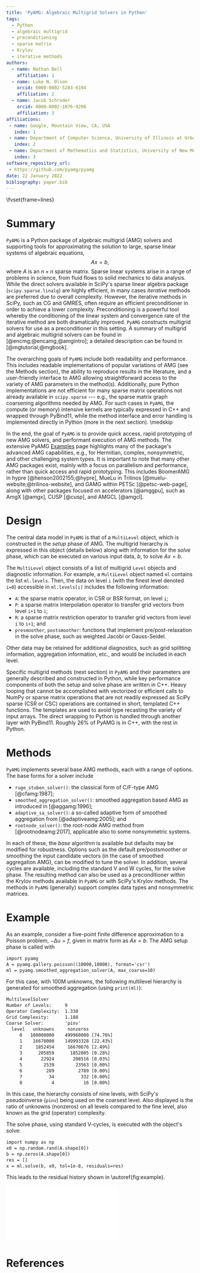 ```yaml
---
title: 'PyAMG: Algebraic Multigrid Solvers in Python'
tags:
  - Python
  - algebraic multigrid
  - preconditioning
  - sparse matrix
  - Krylov
  - iterative methods
authors:
  - name: Nathan Bell
    affiliation: 1
  - name: Luke N. Olson
    orcid: 0000-0002-5283-6104
    affiliation: 2
  - name: Jacob Schroder
    orcid: 0000-0002-1076-9206
    affiliation: 3
affiliations:
 - name: Google, Mountain View, CA, USA
   index: 1
 - name: Department of Computer Science, University of Illinois at Urbana-Champaign, Urbana, IL USA 61801
   index: 2
 - name: Department of Mathematics and Statistics, University of New Mexico, Albuquerque, NM USA 87131
   index: 3
software_repository_url:
 - https://github.com/pyamg/pyamg
date: 22 January 2022
bibliography: paper.bib
---
```

\fvset{frame=lines}

# Summary

`PyAMG` is a Python package of algebraic multigrid (AMG) solvers and supporting
tools for approximating the solution to large, sparse linear systems of
algebraic equations,
$$A x = b,$$
where $A$ is an $n\times n$ sparse matrix.
Sparse linear systems arise in a range of
problems in science, from fluid flows to solid mechanics to data analysis.
While the direct solvers available in SciPy's sparse linear algebra package
(`scipy.sparse.linalg`) are highly efficient, in many cases *iterative* methods
are preferred due to overall complexity.  However, the iterative methods in
SciPy, such as CG and GMRES, often require an efficient preconditioner in order
to achieve a lower complexity.  Preconditioning is a powerful tool whereby the 
conditioning of the linear system and convergence rate of the iterative method
are both dramatically improved.
`PyAMG` constructs multigrid solvers for use as a
preconditioner in this setting.  A summary of multigrid and algebraic multigrid
solvers can be found in [@encmg;@encamg;@amgintro]; a detailed description can be found
in [@mgtutorial;@mgbook].

The overarching goals of `PyAMG` include both readability and performance.
This includes readable implementations of popular variations of AMG (see the
Methods section), the ability to reproduce results in the literature, and a user-friendly
interface to AMG allowing straightforward access to the variety of AMG parameters
in the method(s). Additionally, pure Python implementations are not efficient for many sparse matrix
operations not already available in `scipy.sparse` --- e.g., the sparse matrix graph 
coarsening algorithms needed by AMG. For such cases in `PyAMG`, the compute (or
memory) intensive kernels are typically expressed in C++ and wrapped through PyBind11, while the method
interface and error handling is implemented directly in Python (more in the next section). 
\medskip

In the end, the goal of `PyAMG` is to provide quick access, rapid prototyping of new AMG solvers,
and performant execution of AMG methods.  The extensive PyAMG 
[Examples](https://github.com/pyamg/pyamg/wiki/Examples) page highlights many of the package's
advanced AMG capabilities, e.g., for Hermitian, complex, nonsymmetric, and other challenging system types. 
It is important to note that many other AMG packages exist, mainly with a focus on parallelism and performance, rather than quick access and rapid prototyping.
This includes BoomerAMG in hypre [@henson2002155;@hypre], MueLu in Trilinos [@muelu-website;@trilinos-website], and GAMG within PETSc [@petsc-web-page], along with other packages focused on accelerators [@amggpu], such as AmgX [@amgx], CUSP [@cusp], and AMGCL [@amgcl].

# Design

The central data model in `PyAMG` is that of a `MultiLevel` object, which is
constructed in the *setup* phase of AMG.  The multigrid hierarchy is expressed
in this object (details below) along with information for the *solve* phase, which can be executed
on various input data, $b$, to solve $A x = b$.

The `MultiLevel` object consists of a list of multigrid `Level` objects and diagnostic
information.  For example, a `MultiLevel` object named `ml` contains the list
`ml.levels`.  Then, the data on level `i` (with the finest level denoted `i=0`)
accessible in `ml.levels[i]` includes the following information:

- `A`: the sparse matrix operator, in CSR or BSR format, on level `i`;
- `P`: a sparse matrix interpolation operator to transfer grid vectors from level `i+1` to `i`;
- `R`: a sparse matrix restriction operator to transfer grid vectors from level `i` to `i+1`; and
- `presmoother`, `postsmoother`: functions that implement pre/post-relaxation in the solve phase, such as weighted Jacobi or Gauss-Seidel.

Other data may be retained for additional diagnostics, such as grid
splitting information, aggregation information, etc., and would be included
in each level.

Specific multigrid methods (next section) in `PyAMG` and their parameters are generally described
and constructed in Python, while key performance components of both the setup and solve phase
are written in C++.  Heavy looping that cannot be accomplished with vectorized
or efficient calls to NumPy or sparse matrix operations that are not readily
expressed as SciPy sparse (CSR or CSC) operations are contained in short,
templated C++ functions.  The templates are used to avoid type recasting the variety
of input arrays. The direct wrapping to Python is handled through another layer
with PyBind11.  Roughly 26\% of PyAMG is in C++, with the rest in Python.

# Methods

`PyAMG` implements several base AMG methods, each with a range of options.  The base forms
for a solver include

- `ruge_stuben_solver()`: the classical form of C/F-type AMG [@cfamg:1987];
- `smoothed_aggregation_solver()`: smoothed aggregation based AMG as introduced in [@aggamg:1996];
- `adaptive_sa_solver()`: a so-called adaptive form of smoothed aggregation from [@adaptiveamg:2005]; and
- `rootnode_solver()`: the root-node AMG method from [@rootnodeamg:2017], applicable also to some nonsymmetric systems.

In each of these, the *base* algorithm is available but defaults may be
modified for robustness.  Options such as the default pre/postsmoother or smoothing the
input candidate vectors (in the case of smoothed aggregation AMG), can be
modified to tune the solver.  In addition, several cycles are available,
including the standard V and W cycles, for the solve phase.  The resulting
method can also be used as a preconditioner within the Krylov
methods available in `PyAMG` or with SciPy's Krylov methods.  The methods in
`PyAMG` (generally) support complex data types and nonsymmetric matrices.  

# Example

As an example, consider a five-point finite difference approximation to a
Poisson problem, $-\Delta u = f$, given in matrix form as $A x = b$.  The
AMG setup phase is called with
```{.python .numberLines}
import pyamg
A = pyamg.gallery.poisson((10000,10000), format='csr')
ml = pyamg.smoothed_aggregation_solver(A, max_coarse=10)
```
For this case, with 100M unknowns, the following multilevel hierarchy
is generated for smoothed aggregation (using `print(ml)`):
```
MultilevelSolver
Number of Levels:     9
Operator Complexity:  1.338
Grid Complexity:      1.188
Coarse Solver:        'pinv'
  level   unknowns     nonzeros
     0   100000000    499960000 [74.76%]
     1    16670000    149993328 [22.43%]
     2     1852454     16670676 [2.49%]
     3      205859      1852805 [0.28%]
     4       22924       208516 [0.03%]
     5        2539        23563 [0.00%]
     6         289         2789 [0.00%]
     7          34          332 [0.00%]
     8           4           16 [0.00%]
```
In this case, the hierarchy consists of nine levels, with SciPy's pseudoinverse (`pinv`)
being used on the coarsest level. Also displayed is the ratio of unknowns (nonzeros) on all levels
compared to the fine level, also known as the grid (operator) complexity.

The solve phase, using standard V-cycles, is executed with the object's solve:
```{.python .numberLines}
import numpy as np
x0 = np.random.rand(A.shape[0])
b = np.zeros(A.shape[0])
res = []
x = ml.solve(b, x0, tol=1e-8, residuals=res)
```
This leads to the residual history shown in \autoref{fig:example}.

![Algebraic multigrid convergence (relative residual).\label{fig:example}](example.pdf)

# References
